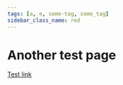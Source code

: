 ```yaml
---
tags: [a, e, some-tag, some_tag]
sidebar_class_name: red
---
```


# Another test page

[Test link](./folder%20with%20space/doc%201.md)
